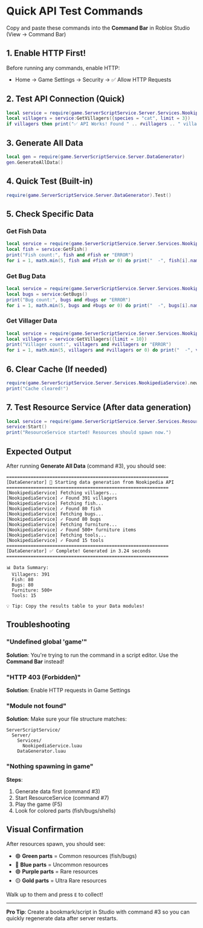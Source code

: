 # Quick API Test Commands

Copy and paste these commands into the **Command Bar** in Roblox Studio (View → Command Bar)

## 1. Enable HTTP First!
Before running any commands, enable HTTP:
- Home → Game Settings → Security → ✅ Allow HTTP Requests

## 2. Test API Connection (Quick)
```lua
local service = require(game.ServerScriptService.Server.Services.NookipediaService).new()
local villagers = service:GetVillagers({species = "cat", limit = 3})
if villagers then print("✅ API Works! Found " .. #villagers .. " villagers") else warn("❌ API Failed") end
```

## 3. Generate All Data
```lua
local gen = require(game.ServerScriptService.Server.DataGenerator)
gen.GenerateAllData()
```

## 4. Quick Test (Built-in)
```lua
require(game.ServerScriptService.Server.DataGenerator).Test()
```

## 5. Check Specific Data

### Get Fish Data
```lua
local service = require(game.ServerScriptService.Server.Services.NookipediaService).new()
local fish = service:GetFish()
print("Fish count:", fish and #fish or "ERROR")
for i = 1, math.min(5, fish and #fish or 0) do print("  -", fish[i].name, fish[i].sell_nook .. " bells") end
```

### Get Bug Data
```lua
local service = require(game.ServerScriptService.Server.Services.NookipediaService).new()
local bugs = service:GetBugs()
print("Bug count:", bugs and #bugs or "ERROR")
for i = 1, math.min(5, bugs and #bugs or 0) do print("  -", bugs[i].name, bugs[i].sell_nook .. " bells") end
```

### Get Villager Data
```lua
local service = require(game.ServerScriptService.Server.Services.NookipediaService).new()
local villagers = service:GetVillagers({limit = 10})
print("Villager count:", villagers and #villagers or "ERROR")
for i = 1, math.min(5, villagers and #villagers or 0) do print("  -", villagers[i].name, "(" .. villagers[i].species .. ")") end
```

## 6. Clear Cache (If needed)
```lua
require(game.ServerScriptService.Server.Services.NookipediaService).new():ClearCache()
print("Cache cleared!")
```

## 7. Test Resource Service (After data generation)
```lua
local service = require(game.ServerScriptService.Server.Services.ResourceService)
service:Start()
print("ResourceService started! Resources should spawn now.")
```

## Expected Output

After running **Generate All Data** (command #3), you should see:

```
============================================================
[DataGenerator] 🌟 Starting data generation from Nookipedia API
============================================================
[NookipediaService] Fetching villagers...
[NookipediaService] ✓ Found 391 villagers
[NookipediaService] Fetching fish...
[NookipediaService] ✓ Found 80 fish
[NookipediaService] Fetching bugs...
[NookipediaService] ✓ Found 80 bugs
[NookipediaService] Fetching furniture...
[NookipediaService] ✓ Found 500+ furniture items
[NookipediaService] Fetching tools...
[NookipediaService] ✓ Found 15 tools
============================================================
[DataGenerator] ✅ Complete! Generated in 3.24 seconds
============================================================

📊 Data Summary:
  Villagers: 391
  Fish: 80
  Bugs: 80
  Furniture: 500+
  Tools: 15

💡 Tip: Copy the results table to your Data modules!
```

## Troubleshooting

### "Undefined global 'game'"
**Solution**: You're trying to run the command in a script editor. Use the **Command Bar** instead!

### "HTTP 403 (Forbidden)"
**Solution**: Enable HTTP requests in Game Settings

### "Module not found"
**Solution**: Make sure your file structure matches:
```
ServerScriptService/
  Server/
    Services/
      NookipediaService.luau
    DataGenerator.luau
```

### "Nothing spawning in game"
**Steps**:
1. Generate data first (command #3)
2. Start ResourceService (command #7)
3. Play the game (F5)
4. Look for colored parts (fish/bugs/shells)

## Visual Confirmation

After resources spawn, you should see:
- 🟢 **Green parts** = Common resources (fish/bugs)
- 🔵 **Blue parts** = Uncommon resources
- 🟣 **Purple parts** = Rare resources
- 🟡 **Gold parts** = Ultra Rare resources

Walk up to them and press `E` to collect!

---

**Pro Tip**: Create a bookmark/script in Studio with command #3 so you can quickly regenerate data after server restarts.
